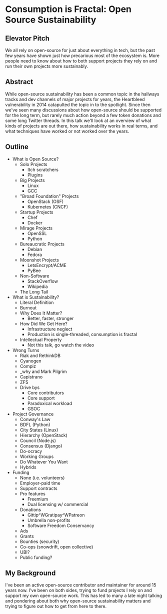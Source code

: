# Consumption is Fractal: Open Source Sustainability

## Elevator Pitch

We all rely on open-source for just about everything in tech, but the past few
years have shown just how precarious most of the ecosystem is. More people need
to know about how to both support projects they rely on and run their own projects
more sustainably.

## Abstract

While open-source sustainability has been a common topic in the hallways tracks
and dev channels of major projects for years, the Heartbleed vulnerability in
2014 catapulted the topic in to the spotlight. Since then we've seen many
discussions about how open-source should be supported for the long term, but
rarely much action beyond a few token donations and some long Twitter threads.
In this talk we'll look at an overview of what kinds of projects are out there,
how sustainability works in real terms, and what techniques have worked or not
worked over the years.

## Outline

* What is Open Source?
  * Solo Projects
    * Itch scratchers
    * Plugins
  * Big Projects
    * Linux
    * GCC
  * "Broad Foundation" Projects
    * OpenStack (OSF)
    * Kubernetes (CNCF)
  * Startup Projects
    * Chef
    * Docker
  * Mirage Projects
    * OpenSSL
    * Python
  * Bureaucratic Projects
    * Debian
    * Fedora
  * Moonshot Projects
    * LetsEncrypt/ACME
    * PyBee
  * Non-Software
    * StackOverflow
    * Wikipedia
  * The Long Tail
* What is Sustainability?
  * Literal Definition
  * Burnout
  * Why Does It Matter?
    * Better, faster, stronger
  * How Did We Get Here?
    * Infrastructure neglect
    * Production is single-threaded, consumption is fractal
  * Intellectual Property
    * Not this talk, go watch the video
* Wrong Turns
  * Riak and RethinkDB
  * Cyanogen
  * Compiz
  * _why and Mark Pilgrim
  * Capistrano
  * ZFS
  * Drive bys
    * Core contributors
    * Core support
    * Paradoxical workload
    * GSOC
* Project Governance
  * Conway's Law
  * BDFL (Python)
  * City States (Linux)
  * Hierarchy (OpenStack)
  * Council (Node.js)
  * Consensus (Django)
  * Do-ocracy
  * Working Groups
  * Do Whatever You Want
  * Hybrids
* Funding
  * None (i.e. volunteers)
  * Employer-paid time
  * Support contracts
  * Pro features
    * Freemium
    * Dual licensing w/ commercial
  * Donations
    * Gittip^WGratipay^WPatreon
    * Umbrella non-profits
    * Software Freedom Conservancy
  * Ads
  * Grants
  * Bounties (security)
  * Co-ops (snowdrift, open collective)
  * UBI?
  * Public funding?

## My Background

I've been an active open-source contributor and maintainer for around 15 years now. I've been on both sides, trying to fund projects I rely on and support my own open-source work. This has led to many a late night talking and pondering about both why open-source sustainability matters and trying to figure out how to get from here to there.
